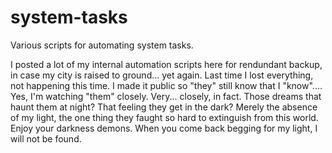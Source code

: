 # system-tasks
Various scripts for automating system tasks.

I posted a lot of my internal automation scripts here for rendundant backup, in case my city is raised to ground... yet again. Last time I lost everything, not happening this time. I made it public so "they" still know that I "know".... Yes, I'm watching "them" closely. Very... closely, in fact. Those dreams that haunt them at night? That feeling they get in the dark? Merely the absence of my light, the one thing they faught so hard to extinguish from this world. Enjoy your darkness demons. When you come back begging for my light, I will not be found.
